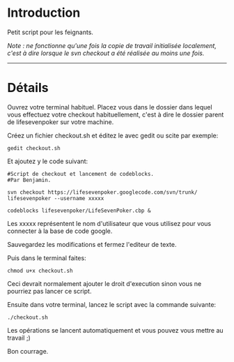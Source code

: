 # Introduction #

Petit script pour les feignants.

_Note : ne fonctionne qu'une fois la copie de travail initialisée localement, c'est à dire lorsque le svn checkout a été réalisée au moins une fois._


---


# Détails #

Ouvrez votre terminal habituel.
Placez vous dans le dossier dans lequel vous effectuez votre checkout habituellement, c'est à dire le dossier parent de lifesevenpoker sur votre machine.

Créez un fichier checkout.sh et éditez le avec gedit ou scite par exemple:
```
gedit checkout.sh
```

Et ajoutez y le code suivant:

```
#Script de checkout et lancement de codeblocks.
#Par Benjamin.

svn checkout https://lifesevenpoker.googlecode.com/svn/trunk/ lifesevenpoker --username xxxxx

codeblocks lifesevenpoker/LifeSevenPoker.cbp &
```

Les xxxxx représentent le nom d'utilisateur que vous utilisez pour vous connecter à la base de code google.

Sauvegardez les modifications et fermez l'editeur de texte.

Puis dans le terminal faites:
```
chmod u+x checkout.sh
```

Ceci devrait normalement ajouter le droit d'execution sinon vous ne pourriez pas lancer ce script.

Ensuite dans votre terminal, lancez le script avec la commande suivante:
```
./checkout.sh
```

Les opérations se lancent automatiquement et vous pouvez vous mettre au travail ;)

Bon courrage.